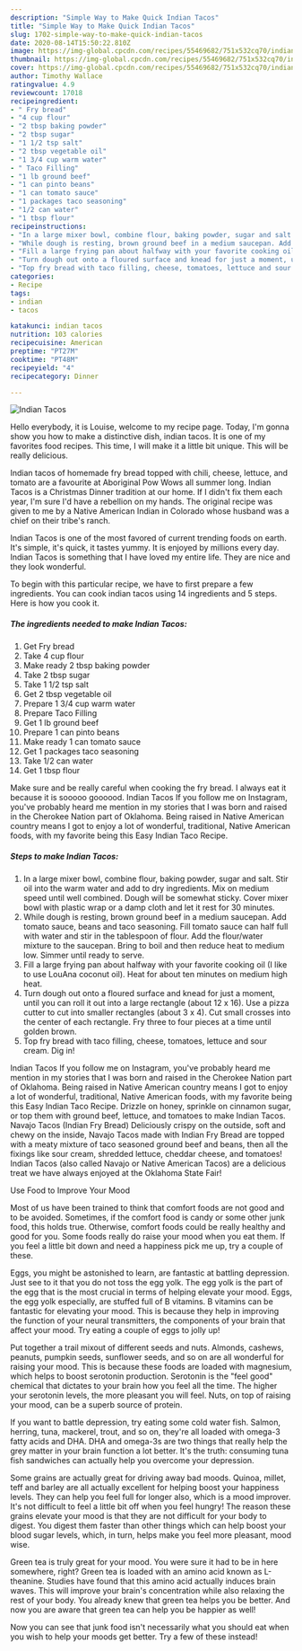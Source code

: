 ```yaml
---
description: "Simple Way to Make Quick Indian Tacos"
title: "Simple Way to Make Quick Indian Tacos"
slug: 1702-simple-way-to-make-quick-indian-tacos
date: 2020-08-14T15:50:22.810Z
image: https://img-global.cpcdn.com/recipes/55469682/751x532cq70/indian-tacos-recipe-main-photo.jpg
thumbnail: https://img-global.cpcdn.com/recipes/55469682/751x532cq70/indian-tacos-recipe-main-photo.jpg
cover: https://img-global.cpcdn.com/recipes/55469682/751x532cq70/indian-tacos-recipe-main-photo.jpg
author: Timothy Wallace
ratingvalue: 4.9
reviewcount: 17018
recipeingredient:
- " Fry bread"
- "4 cup flour"
- "2 tbsp baking powder"
- "2 tbsp sugar"
- "1 1/2 tsp salt"
- "2 tbsp vegetable oil"
- "1 3/4 cup warm water"
- " Taco Filling"
- "1 lb ground beef"
- "1 can pinto beans"
- "1 can tomato sauce"
- "1 packages taco seasoning"
- "1/2 can water"
- "1 tbsp flour"
recipeinstructions:
- "In a large mixer bowl, combine flour, baking powder, sugar and salt. Stir oil into the warm water and add to dry ingredients. Mix on medium speed until well combined. Dough will be somewhat sticky. Cover mixer bowl with plastic wrap or a damp cloth and let it rest for 30 minutes."
- "While dough is resting, brown ground beef in a medium saucepan. Add tomato sauce, beans and taco seasoning. Fill tomato sauce can half full with water and stir in the tablespoon of flour. Add the flour/water mixture to the saucepan. Bring to boil and then reduce heat to medium low. Simmer until ready to serve."
- "Fill a large frying pan about halfway with your favorite cooking oil (I like to use LouAna coconut oil). Heat for about ten minutes on medium high heat."
- "Turn dough out onto a floured surface and knead for just a moment, until you can roll it out into a large rectangle (about 12 x 16). Use a pizza cutter to cut into smaller rectangles (about 3 x 4). Cut small crosses into the center of each rectangle. Fry three to four pieces at a time until golden brown."
- "Top fry bread with taco filling, cheese, tomatoes, lettuce and sour cream. Dig in!"
categories:
- Recipe
tags:
- indian
- tacos

katakunci: indian tacos 
nutrition: 103 calories
recipecuisine: American
preptime: "PT27M"
cooktime: "PT48M"
recipeyield: "4"
recipecategory: Dinner

---
```



![Indian Tacos](https://img-global.cpcdn.com/recipes/55469682/751x532cq70/indian-tacos-recipe-main-photo.jpg)

Hello everybody, it is Louise, welcome to my recipe page. Today, I'm gonna show you how to make a distinctive dish, indian tacos. It is one of my favorites food recipes. This time, I will make it a little bit unique. This will be really delicious.

Indian tacos of homemade fry bread topped with chili, cheese, lettuce, and tomato are a favourite at Aboriginal Pow Wows all summer long. Indian Tacos is a Christmas Dinner tradition at our home. If I didn&#39;t fix them each year, I&#39;m sure I&#39;d have a rebellion on my hands. The original recipe was given to me by a Native American Indian in Colorado whose husband was a chief on their tribe&#39;s ranch.

Indian Tacos is one of the most favored of current trending foods on earth. It's simple, it's quick, it tastes yummy. It is enjoyed by millions every day. Indian Tacos is something that I have loved my entire life. They are nice and they look wonderful.


To begin with this particular recipe, we have to first prepare a few ingredients. You can cook indian tacos using 14 ingredients and 5 steps. Here is how you cook it.

<!--inarticleads1-->

##### The ingredients needed to make Indian Tacos:

1. Get  Fry bread
1. Take 4 cup flour
1. Make ready 2 tbsp baking powder
1. Take 2 tbsp sugar
1. Take 1 1/2 tsp salt
1. Get 2 tbsp vegetable oil
1. Prepare 1 3/4 cup warm water
1. Prepare  Taco Filling
1. Get 1 lb ground beef
1. Prepare 1 can pinto beans
1. Make ready 1 can tomato sauce
1. Get 1 packages taco seasoning
1. Take 1/2 can water
1. Get 1 tbsp flour


Make sure and be really careful when cooking the fry bread. I always eat it because it is sooooo goooood. Indian Tacos If you follow me on Instagram, you&#39;ve probably heard me mention in my stories that I was born and raised in the Cherokee Nation part of Oklahoma. Being raised in Native American country means I got to enjoy a lot of wonderful, traditional, Native American foods, with my favorite being this Easy Indian Taco Recipe. 

<!--inarticleads2-->

##### Steps to make Indian Tacos:

1. In a large mixer bowl, combine flour, baking powder, sugar and salt. Stir oil into the warm water and add to dry ingredients. Mix on medium speed until well combined. Dough will be somewhat sticky. Cover mixer bowl with plastic wrap or a damp cloth and let it rest for 30 minutes.
1. While dough is resting, brown ground beef in a medium saucepan. Add tomato sauce, beans and taco seasoning. Fill tomato sauce can half full with water and stir in the tablespoon of flour. Add the flour/water mixture to the saucepan. Bring to boil and then reduce heat to medium low. Simmer until ready to serve.
1. Fill a large frying pan about halfway with your favorite cooking oil (I like to use LouAna coconut oil). Heat for about ten minutes on medium high heat.
1. Turn dough out onto a floured surface and knead for just a moment, until you can roll it out into a large rectangle (about 12 x 16). Use a pizza cutter to cut into smaller rectangles (about 3 x 4). Cut small crosses into the center of each rectangle. Fry three to four pieces at a time until golden brown.
1. Top fry bread with taco filling, cheese, tomatoes, lettuce and sour cream. Dig in!


Indian Tacos If you follow me on Instagram, you&#39;ve probably heard me mention in my stories that I was born and raised in the Cherokee Nation part of Oklahoma. Being raised in Native American country means I got to enjoy a lot of wonderful, traditional, Native American foods, with my favorite being this Easy Indian Taco Recipe. Drizzle on honey, sprinkle on cinnamon sugar, or top them with ground beef, lettuce, and tomatoes to make Indian Tacos. Navajo Tacos (Indian Fry Bread) Deliciously crispy on the outside, soft and chewy on the inside, Navajo Tacos made with Indian Fry Bread are topped with a meaty mixture of taco seasoned ground beef and beans, then all the fixings like sour cream, shredded lettuce, cheddar cheese, and tomatoes! Indian Tacos (also called Navajo or Native American Tacos) are a delicious treat we have always enjoyed at the Oklahoma State Fair! 

Use Food to Improve Your Mood


Most of us have been trained to think that comfort foods are not good and to be avoided. Sometimes, if the comfort food is candy or some other junk food, this holds true. Otherwise, comfort foods could be really healthy and good for you. Some foods really do raise your mood when you eat them. If you feel a little bit down and need a happiness pick me up, try a couple of these.

Eggs, you might be astonished to learn, are fantastic at battling depression. Just see to it that you do not toss the egg yolk. The egg yolk is the part of the egg that is the most crucial in terms of helping elevate your mood. Eggs, the egg yolk especially, are stuffed full of B vitamins. B vitamins can be fantastic for elevating your mood. This is because they help in improving the function of your neural transmitters, the components of your brain that affect your mood. Try eating a couple of eggs to jolly up!

Put together a trail mixout of different seeds and nuts. Almonds, cashews, peanuts, pumpkin seeds, sunflower seeds, and so on are all wonderful for raising your mood. This is because these foods are loaded with magnesium, which helps to boost serotonin production. Serotonin is the "feel good" chemical that dictates to your brain how you feel all the time. The higher your serotonin levels, the more pleasant you will feel. Nuts, on top of raising your mood, can be a superb source of protein.

If you want to battle depression, try eating some cold water fish. Salmon, herring, tuna, mackerel, trout, and so on, they're all loaded with omega-3 fatty acids and DHA. DHA and omega-3s are two things that really help the grey matter in your brain function a lot better. It's the truth: consuming tuna fish sandwiches can actually help you overcome your depression. 

Some grains are actually great for driving away bad moods. Quinoa, millet, teff and barley are all actually excellent for helping boost your happiness levels. They can help you feel full for longer also, which is a mood improver. It's not difficult to feel a little bit off when you feel hungry! The reason these grains elevate your mood is that they are not difficult for your body to digest. You digest them faster than other things which can help boost your blood sugar levels, which, in turn, helps make you feel more pleasant, mood wise.

Green tea is truly great for your mood. You were sure it had to be in here somewhere, right? Green tea is loaded with an amino acid known as L-theanine. Studies have found that this amino acid actually induces brain waves. This will improve your brain's concentration while also relaxing the rest of your body. You already knew that green tea helps you be better. And now you are aware that green tea can help you be happier as well!

Now you can see that junk food isn't necessarily what you should eat when you wish to help your moods get better. Try a few of these instead!

